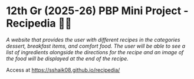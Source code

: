 # 12th Gr (2025-26) PBP Mini Project - Recipedia  🥘🎂

_A website that provides the user with different recipes in the categories dessert, breakfast items, and comfort food. The user will be able to see a list of ingredients alongside the directions for the recipe and an image of the food will be displayed at the end of the recipe._

Access at https://sshaik08.github.io/recipedia/
